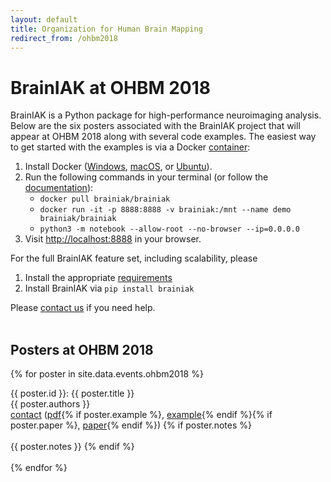 ```yaml
---
layout: default
title: Organization for Human Brain Mapping
redirect_from: /ohbm2018
---
```


# BrainIAK at OHBM 2018
<div class='row text'>
<div class='col-lg-6'>
BrainIAK is a Python package for high-performance neuroimaging analysis. Below are the six posters associated with the BrainIAK project that will appear at OHBM 2018 along with several code examples.
The easiest way to get started with the examples is via a Docker <a href='https://www.docker.com/what-container'>container</a>:
<ol>
   <li>Install Docker (<a href='https://www.docker.com/docker-windows#availability'>Windows</a>, <a href='https://www.docker.com/docker-mac#availability'>macOS</a>, or <a href='https://www.docker.com/docker-ubuntu#availability'>Ubuntu</a>).</li>
   <li>Run the following commands in your terminal (or follow the <a href='/docs/#docker'>documentation</a>):
   <ul>
     <li><code>docker pull brainiak/brainiak</code></li>
     <li><code>docker run -it -p 8888:8888 -v brainiak:/mnt --name demo brainiak/brainiak</code></li>
     <li><code>python3 -m notebook --allow-root --no-browser --ip=0.0.0.0</code></li>
   </ul>
   </li>
   <li>Visit <a href='http://localhost:8888'>http://localhost:8888</a> in your browser.</li>
</ol>

For the full BrainIAK feature set, including scalability, please
<ol>
   <li>Install the appropriate <a href='http://brainiak.org/docs/#requirements'>requirements</a></li>
   <li>Install BrainIAK via <code>pip install brainiak</code></li>
</ol>
Please <a href='http://brainiak.org/docs/#support'>contact us</a> if you need help.
<br><br>
</div>
</div>

## Posters at OHBM 2018
{% for poster in site.data.events.ohbm2018 %}
<div class='row'>
<div class='col-lg-6'>
{{ poster.id }}: {{ poster.title }}
<div class='text'>
{{ poster.authors }} <br>
<a href='mailto:{{ poster.contact }}?subject=OHBM%202018%20poster'>contact</a>
(<a href='/events/ohbm2018/{{ poster.pdf }}'>pdf</a>{% if poster.example %}, <a href='{{ poster.example }}'>example</a>{% endif %}{% if poster.paper %}, <a href='{{ poster.paper }}'>paper</a>{% endif %})
{% if poster.notes %} <br><br>{{ poster.notes }} {% endif %}
</div>
</div>
</div>
<br>
{% endfor %}
